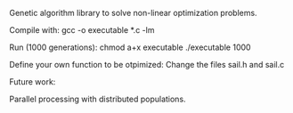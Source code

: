 Genetic algorithm library to solve non-linear optimization problems.

Compile with:
    gcc -o executable \*.c -lm

Run (1000 generations):
    chmod a+x executable
    ./executable 1000

Define your own function to be otpimized:
    Change the files sail.h and sail.c

Future work:

Parallel processing with distributed populations.
